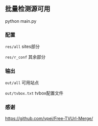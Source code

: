 ## 批量检测源可用
python main.py

### 配置
`res/all` sites部分

`res/r_conf` 其余部分

### 输出
`out/all` 可用站点

`out/tvbox.txt` tvbox配置文件

### 感谢
https://github.com/vpei/Free-TVUrl-Merge/
